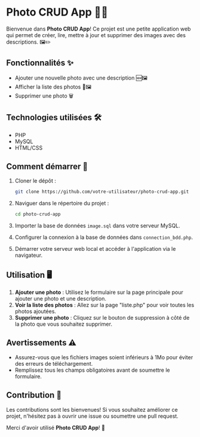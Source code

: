 # Photo CRUD App 📸📝

Bienvenue dans **Photo CRUD App**! Ce projet est une petite application web qui permet de créer, lire, mettre à jour et supprimer des images avec des descriptions. 🖼️✏️

## Fonctionnalités ✨
- Ajouter une nouvelle photo avec une description 🆕🖼️
- Afficher la liste des photos 📜🖼️
- Supprimer une photo 🗑️

## Technologies utilisées 🛠️
- PHP
- MySQL
- HTML/CSS

## Comment démarrer 🚀

1. Cloner le dépôt :
   ```sh
   git clone https://github.com/votre-utilisateur/photo-crud-app.git
   ```

2. Naviguer dans le répertoire du projet :
   ```sh
   cd photo-crud-app
   ```

3. Importer la base de données `image.sql` dans votre serveur MySQL.

4. Configurer la connexion à la base de données dans `connection_bdd.php`.

5. Démarrer votre serveur web local et accéder à l'application via le navigateur.

## Utilisation 🖥️

1. **Ajouter une photo** : Utilisez le formulaire sur la page principale pour ajouter une photo et une description.
2. **Voir la liste des photos** : Allez sur la page "liste.php" pour voir toutes les photos ajoutées.
3. **Supprimer une photo** : Cliquez sur le bouton de suppression à côté de la photo que vous souhaitez supprimer.

## Avertissements ⚠️
- Assurez-vous que les fichiers images soient inférieurs à 1Mo pour éviter des erreurs de téléchargement.
- Remplissez tous les champs obligatoires avant de soumettre le formulaire.

## Contribution 🤝
Les contributions sont les bienvenues! Si vous souhaitez améliorer ce projet, n'hésitez pas à ouvrir une issue ou soumettre une pull request.

Merci d'avoir utilisé **Photo CRUD App**! 🎉
